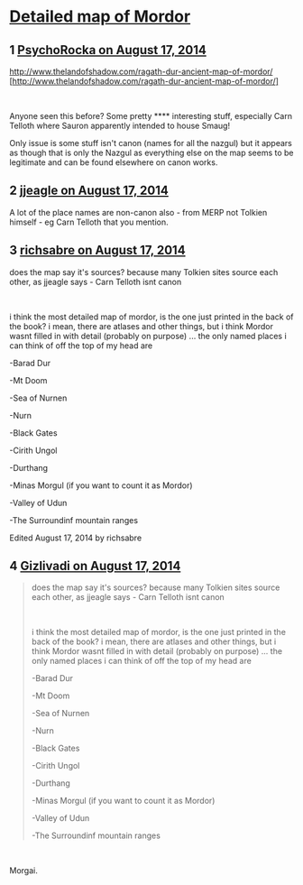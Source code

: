 # [Detailed map of Mordor](https://community.fantasyflightgames.com/topic/113694-detailed-map-of-mordor/)

## 1 [PsychoRocka on August 17, 2014](https://community.fantasyflightgames.com/topic/113694-detailed-map-of-mordor/?do=findComment&comment=1206772)

http://www.thelandofshadow.com/ragath-dur-ancient-map-of-mordor/ [http://www.thelandofshadow.com/ragath-dur-ancient-map-of-mordor/]

 

Anyone seen this before? Some pretty **** interesting stuff, especially Carn Telloth where Sauron apparently intended to house Smaug!

Only issue is some stuff isn't canon (names for all the nazgul) but it appears as though that is only the Nazgul as everything else on the map seems to be legitimate and can be found elsewhere on canon works.

## 2 [jjeagle on August 17, 2014](https://community.fantasyflightgames.com/topic/113694-detailed-map-of-mordor/?do=findComment&comment=1206918)

A lot of the place names are non-canon also - from MERP not Tolkien himself - eg Carn Telloth that you mention.

## 3 [richsabre on August 17, 2014](https://community.fantasyflightgames.com/topic/113694-detailed-map-of-mordor/?do=findComment&comment=1206923)

does the map say it's sources? because many Tolkien sites source each other, as jjeagle says - Carn Telloth isnt canon

 

i think the most detailed map of mordor, is the one just printed in the back of the book? i mean, there are atlases and other things, but i think Mordor wasnt filled in with detail (probably on purpose) ... the only named places i can think of off the top of my head are

-Barad Dur

-Mt Doom

-Sea of Nurnen

-Nurn

-Black Gates

-Cirith Ungol

-Durthang

-Minas Morgul (if you want to count it as Mordor)

-Valley of Udun

-The Surroundinf mountain ranges

Edited August 17, 2014 by richsabre

## 4 [Gizlivadi on August 17, 2014](https://community.fantasyflightgames.com/topic/113694-detailed-map-of-mordor/?do=findComment&comment=1207757)

> does the map say it's sources? because many Tolkien sites source each other, as jjeagle says - Carn Telloth isnt canon
> 
>  
> 
> i think the most detailed map of mordor, is the one just printed in the back of the book? i mean, there are atlases and other things, but i think Mordor wasnt filled in with detail (probably on purpose) ... the only named places i can think of off the top of my head are
> 
> -Barad Dur
> 
> -Mt Doom
> 
> -Sea of Nurnen
> 
> -Nurn
> 
> -Black Gates
> 
> -Cirith Ungol
> 
> -Durthang
> 
> -Minas Morgul (if you want to count it as Mordor)
> 
> -Valley of Udun
> 
> -The Surroundinf mountain ranges

 

Morgai.

